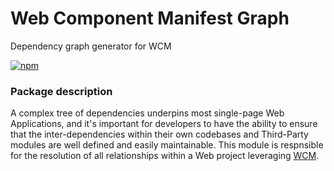 # Web Component Manifest Graph

Dependency graph generator for WCM

[![npm](https://img.shields.io/npm/v/@ctek/wcm-graph.svg?style=flat-square)](https://www.npmjs.com/package/@ctek/wcm-graph)

### Package description
A complex tree of dependencies underpins most single-page Web Applications, and it's important for developers to have the ability to ensure that the inter-dependencies within their own codebases and Third-Party modules are well defined and easily maintainable. This module is respnsible for the resolution of all relationships within a Web project leveraging [WCM](https://github.com/CENTURY-Tech/wcm).
